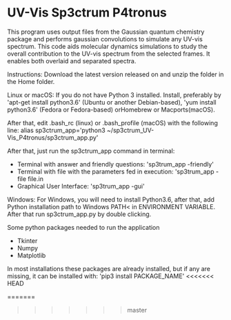 # UV-Vis Sp3ctrum P4tronus

This program uses output files from the Gaussian quantum chemistry package and performs gaussian convolutions to simulate any UV-vis spectrum. This code aids molecular dynamics simulations to study the overall contribution to the UV-vis spectrum from the selected frames. It enables both overlaid and separated spectra.

Instructions:
Download the latest version released on and unzip the folder in the Home folder.

Linux or macOS:
If you do not have Python 3 installed.
Install, preferably by 'apt-get install python3.6' (Ubuntu or another Debian-based), 'yum install python3.6' (Fedora or Fedora-based) orHomebrew or Macports(macOS).

After that, edit .bash_rc (linux) or .bash_profile (macOS) with the following line:
alias sp3ctrum_app='python3 ~/sp3ctrum_UV-Vis_P4tronus/sp3ctrum_app.py'

After that, just run the sp3ctrum_app command in terminal:
- Terminal with answer and friendly questions: 'sp3trum_app -friendly'
- Terminal with file with the parameters fed in execution: 'sp3trum_app -file file.in
- Graphical User Interface: 'sp3trum_app -gui'

Windows:
For Windows, you will need to install Python3.6, after that, add Python installation path to Windows PATH< in ENVIRONMENT VARIABLE.
After that run sp3ctrum_app.py by double clicking.

Some python packages needed to run the application
- Tkinter
- Numpy
- Matplotlib

In most installations these packages are already installed, but if any are missing, it can be installed with: 
'pip3 install PACKAGE_NAME'
<<<<<<< HEAD

=======
>>>>>>> master
